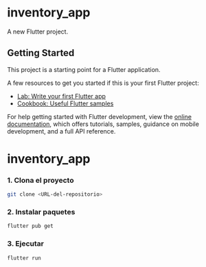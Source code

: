 # inventory_app

A new Flutter project.

## Getting Started

This project is a starting point for a Flutter application.

A few resources to get you started if this is your first Flutter project:

- [Lab: Write your first Flutter app](https://docs.flutter.dev/get-started/codelab)
- [Cookbook: Useful Flutter samples](https://docs.flutter.dev/cookbook)

For help getting started with Flutter development, view the
[online documentation](https://docs.flutter.dev/), which offers tutorials,
samples, guidance on mobile development, and a full API reference.
# inventory_app

### 1. Clona el proyecto

```bash
git clone <URL-del-repositorio>
```

### 2. Instalar paquetes
```bash
flutter pub get
```

### 3. Ejecutar
```bash
flutter run
```


